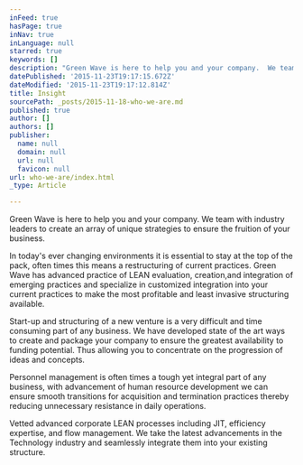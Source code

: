 ```yaml
---
inFeed: true
hasPage: true
inNav: true
inLanguage: null
starred: true
keywords: []
description: "Green Wave is here to help you and your company.  We team with industry leaders to create an array of unique strategies to ensure the fruition of your business.  In today's ever changing environments it is essential to stay at the top of the pack, often times this means a restructuring of current practices.  Green Wave has advanced practice of LEAN evaluation, creation,and integration of emerging practices and specialize in customized integration into your current practices to make the most profitable and least invasive structuring available.  Start-up and structuring of a new venture is a very difficult and time consuming part of any business.  We have developed state of the art ways to create and package your company to ensure the greatest availability to funding potential.  Thus allowing you to concentrate on the progression of ideas and concepts.  Personnel management is often times a tough yet integral part of any business, with advancement of human resource development we can ensure smooth transitions for acquisition and termination practices thereby reducing unnecessary resistance in daily operations.  Vetted advanced corporate LEAN processes including JIT, efficiency expertise, and flow management.  We take the latest advancements in the Technology industry and seamlessly integrate them into your existing structure."
datePublished: '2015-11-23T19:17:15.672Z'
dateModified: '2015-11-23T19:17:12.814Z'
title: Insight
sourcePath: _posts/2015-11-18-who-we-are.md
published: true
author: []
authors: []
publisher:
  name: null
  domain: null
  url: null
  favicon: null
url: who-we-are/index.html
_type: Article

---
```

Green Wave is here to help you and your company.  We team with industry leaders to create an array of unique strategies to ensure the fruition of your business.

In today's ever changing environments it is essential to stay at the top of the pack, often times this means a restructuring of current practices.  Green Wave has advanced practice of LEAN evaluation, creation,and integration of emerging practices and specialize in customized integration into your current practices to make the most profitable and least invasive structuring available.

Start-up and structuring of a new venture is a very difficult and time consuming part of any business.  We have developed state of the art ways to create and package your company to ensure the greatest availability to funding potential.  Thus allowing you to concentrate on the progression of ideas and concepts.

Personnel management is often times a tough yet integral part of any business, with advancement of human resource development we can ensure smooth transitions for acquisition and termination practices thereby reducing unnecessary resistance in daily operations.

Vetted advanced corporate LEAN processes including JIT, efficiency expertise, and flow management.  We take the latest advancements in the Technology industry and seamlessly integrate them into your existing structure.